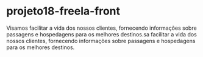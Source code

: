 # projeto18-freela-front
Visamos facilitar a vida dos nossos clientes, fornecendo informações sobre passagens e hospedagens para os melhores destinos.sa facilitar a vida dos nossos clientes, fornecendo informações sobre passagens e hospedagens para os melhores destinos.
